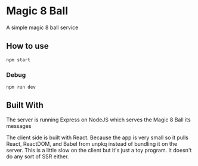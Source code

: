 # Magic 8 Ball
A simple magic 8 ball service

## How to use

    npm start

### Debug

    npm run dev

## Built With

The server is running Express on NodeJS which serves the Magic 8 Ball its messages

The client side is built with React. Because the app is very small so it pulls React, ReactDOM, and Babel from unpkq instead of bundling it on the server. This is a little slow on the client but it's just a toy program. It doesn't do any sort of SSR either.